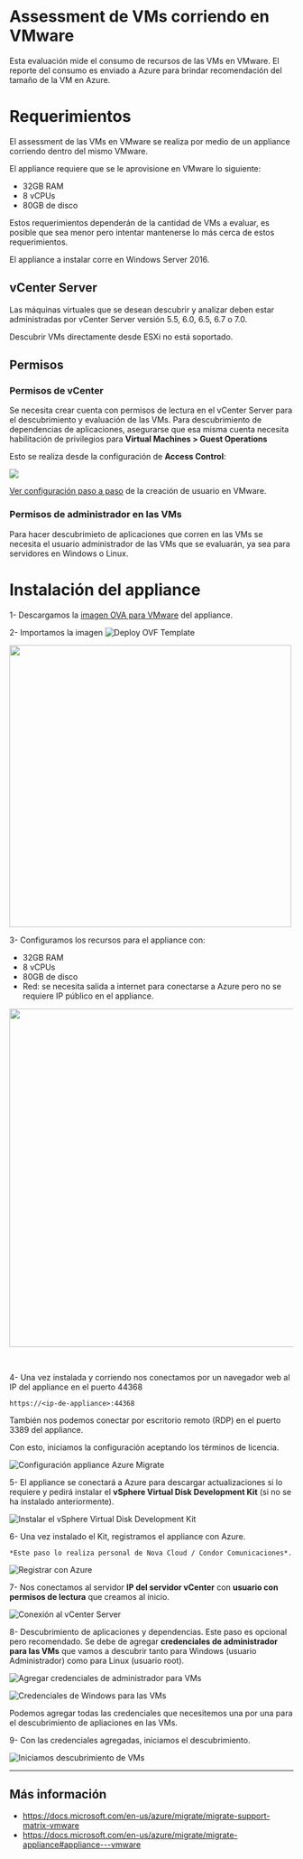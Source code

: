 # Assessment de VMs corriendo en VMware 
Esta evaluación mide el consumo de recursos de las VMs en VMware. El reporte del consumo es enviado a Azure para brindar recomendación del tamaño de la VM en Azure.

# Requerimientos

El assessment de las VMs en VMware se realiza por medio de un appliance corriendo dentro del mismo VMware. 

El appliance requiere que se le aprovisione en VMware lo siguiente:
- 32GB RAM
- 8 vCPUs
- 80GB de disco

Estos requerimientos dependerán de la cantidad de VMs a evaluar, es posible que sea menor pero intentar mantenerse lo más cerca de estos requerimientos.

El appliance a instalar corre en Windows Server 2016.


## vCenter Server
Las máquinas virtuales que se desean descubrir y analizar deben estar administradas por vCenter Server versión 5.5, 6.0, 6.5, 6.7 o 7.0.

Descubrir VMs directamente desde ESXi no está soportado.


## Permisos
### Permisos de vCenter
Se necesita crear cuenta con permisos de lectura en el vCenter Server para el descubrimiento y evaluación de las VMs. Para descubrimiento de dependencias de aplicaciones, asegurarse que esa misma cuenta necesita habilitación de privilegios para **Virtual Machines > Guest Operations** 

Esto se realiza desde la configuración de **Access Control**:

![](https://docs.microsoft.com/en-us/azure/migrate/media/tutorial-discover-vmware/guest-operations.png)

[Ver configuración paso a paso](https://gist.github.com/daniel-fv/3cc6976c93a51920589f72be06f59277) de la creación de usuario en VMware.

### Permisos de administrador en las VMs
Para hacer descubrimieto de aplicaciones que corren en las VMs se necesita el usuario administrador de las VMs que se evaluarán, ya sea para servidores en Windows o Linux.

# Instalación del appliance
1- Descargamos la [imagen OVA para VMware](https://go.microsoft.com/fwlink/?linkid=2140333) del appliance.



2- Importamos la imagen
![Deploy OVF Template](../images/vmware-20201211-123546.png) 

<img src="../images/vmware-20201211-124441.png" width="500px">  

3- Configuramos los recursos para el appliance con:
- 32GB RAM
- 8 vCPUs
- 80GB de disco
- Red: se necesita salida a internet para conectarse a Azure pero no se requiere IP público en el appliance.

<img src="../images/vmware-20201211-125032.png" width="600px">

&emsp;


4- Una vez instalada y corriendo nos conectamos por un navegador web al IP del appliance en el puerto 44368
```
https://<ip-de-appliance>:44368
```

También nos podemos conectar por escritorio remoto (RDP) en el puerto 3389 del appliance.

Con esto, iniciamos la configuración aceptando los términos de licencia.

![Configuración appliance Azure Migrate](../images/vmware-20201211-034020.png)  

5- El appliance se conectará a Azure para descargar actualizaciones si lo requiere y pedirá instalar el **vSphere Virtual Disk Development Kit** (si no se ha instalado anteriormente).

![Instalar el vSphere Virtual Disk Development Kit](../images/vmware-20201211-042526.png)  

6- Una vez instalado el Kit, registramos el appliance con Azure. 

    *Este paso lo realiza personal de Nova Cloud / Condor Comunicaciones*.

![Registrar con Azure](../images/vmware-20201211-043636.png)  

7- Nos conectamos al servidor **IP del servidor vCenter** con **usuario con permisos de lectura** que creamos al inicio.

![Conexión al vCenter Server](../images/vmware-20201211-045404.png)  




8- Descubrimiento de aplicaciones y dependencias. Este paso es opcional pero recomendado. Se debe de agregar **credenciales de administrador para las VMs** que vamos a descubrir tanto para Windows (usuario Administrador) como para Linux (usuario root).


![Agregar credenciales de administrador para VMs](../images/vmware-20201211-045556.png)  

![Credenciales de Windows para las VMs](../images/vmware-20201211-045630.png)  

Podemos agregar todas las credenciales que necesitemos una por una para el descubrimiento de apliaciones en las VMs.

9- Con las credenciales agregadas, iniciamos el descubrimiento.

![Iniciamos descubrimiento de VMs](../images/vmware-20201211-050438.png)  



-----
## Más información
- https://docs.microsoft.com/en-us/azure/migrate/migrate-support-matrix-vmware
- https://docs.microsoft.com/en-us/azure/migrate/migrate-appliance#appliance---vmware
